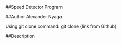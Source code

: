 ##Speed Detector Program</h1>

##Author
Alexander Nyaga


  Using git clone command: git clone {link from Github}

##Description

